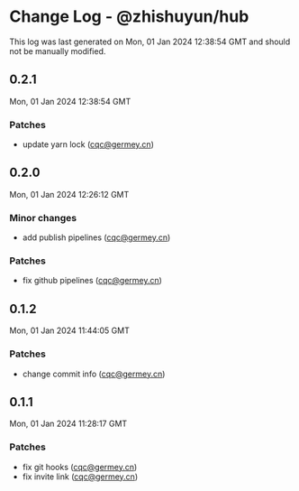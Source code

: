 # Change Log - @zhishuyun/hub

This log was last generated on Mon, 01 Jan 2024 12:38:54 GMT and should not be manually modified.

<!-- Start content -->

## 0.2.1

Mon, 01 Jan 2024 12:38:54 GMT

### Patches

- update yarn lock (cqc@germey.cn)

## 0.2.0

Mon, 01 Jan 2024 12:26:12 GMT

### Minor changes

- add publish pipelines (cqc@germey.cn)

### Patches

- fix github pipelines (cqc@germey.cn)

## 0.1.2

Mon, 01 Jan 2024 11:44:05 GMT

### Patches

- change commit info (cqc@germey.cn)

## 0.1.1

Mon, 01 Jan 2024 11:28:17 GMT

### Patches

- fix git hooks (cqc@germey.cn)
- fix invite link (cqc@germey.cn)
